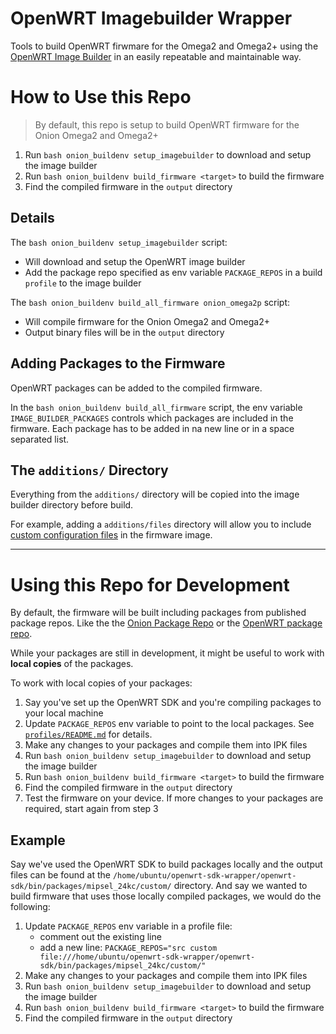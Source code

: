 # OpenWRT Imagebuilder Wrapper

Tools to build OpenWRT firwmare for the Omega2 and Omega2+ using the [OpenWRT Image Builder](https://openwrt.org/docs/guide-user/additional-software/imagebuilder) in an easily repeatable and maintainable way.

# How to Use this Repo

> By default, this repo is setup to build OpenWRT firmware for the Onion Omega2 and Omega2+

1. Run `bash onion_buildenv setup_imagebuilder` to download and setup the image builder
2. Run `bash onion_buildenv build_firmware <target>` to build the firmware
3. Find the compiled firmware in the `output` directory

## Details

The `bash onion_buildenv setup_imagebuilder` script:

- Will download and setup the OpenWRT image builder
- Add the package repo specified as env variable `PACKAGE_REPOS` in a build `profile` to the image builder
 
The `bash onion_buildenv build_all_firmware onion_omega2p` script:

- Will compile firmware for the Onion Omega2 and Omega2+
- Output binary files will be in the `output` directory

## Adding Packages to the Firmware

OpenWRT packages can be added to the compiled firmware. 

In the `bash onion_buildenv build_all_firmware` script, the env variable `IMAGE_BUILDER_PACKAGES` controls which packages are included in the firmware. Each package has to be added in na new line or in a space separated list.

## The `additions/` Directory

Everything from the `additions/` directory will be copied into the image builder directory before build. 

For example, adding a `additions/files` directory will allow you to include [custom configuration files](https://openwrt.org/docs/guide-developer/toolchain/use-buildsystem#custom_files) in the firmware image.

---

# Using this Repo for Development

By default, the firmware will be built including packages from published package repos. Like the the [Onion Package Repo](http://repo.onioniot.com/omega2/packages/onion/) or the [OpenWRT package repo](https://downloads.openwrt.org/releases/22.03.2/targets/ramips/mt76x8/packages/).

While your packages are still in development, it might be useful to work with **local copies** of the packages.

To work with local copies of your packages:

1. Say you've set up the OpenWRT SDK and you're compiling packages to your local machine
2. Update `PACKAGE_REPOS` env variable to point to the local packages. See [`profiles/README.md`](./profiles/README.md) for details.
3. Make any changes to your packages and compile them into IPK files
4. Run `bash onion_buildenv setup_imagebuilder` to download and setup the image builder
5. Run `bash onion_buildenv build_firmware <target>` to build the firmware
6. Find the compiled firmware in the `output` directory
7. Test the firmware on your device. If more changes to your packages are required, start again from step 3


## Example

Say we've used the OpenWRT SDK to build packages locally and the output files can be found at the `/home/ubuntu/openwrt-sdk-wrapper/openwrt-sdk/bin/packages/mipsel_24kc/custom/` directory.
And say we wanted to build firmware that uses those locally compiled packages, we would do the following:

1. Update `PACKAGE_REPOS` env variable in a profile file:
    * comment out the existing line
    * add a new line: `PACKAGE_REPOS="src custom file:///home/ubuntu/openwrt-sdk-wrapper/openwrt-sdk/bin/packages/mipsel_24kc/custom/"`
2. Make any changes to your packages and compile them into IPK files
3. Run `bash onion_buildenv setup_imagebuilder` to download and setup the image builder
4. Run `bash onion_buildenv build_firmware <target>` to build the firmware
5. Find the compiled firmware in the `output` directory

